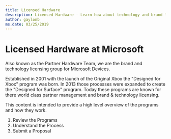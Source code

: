 ```yaml
---
title: Licensed Hardware
description: Licensed Hardware - Learn how about technology and brand licensing for Xbox and Surface devices.
author: gaylonb
ms.date: 03/25/2019
---
```


# Licensed Hardware at Microsoft

Also known as the Partner Hardware Team, we are the brand and technology licensing group for Microsoft Devices.  

Established in 2001 with the launch of the Original Xbox the "Designed for Xbox" program was born.   In 2013 those processes were expanded to create the "Designed for Surface" program.  Today these programs are known for there world class partner management and brand & technology licensing.

This content is intended to provide a high level overview of the programs and how they work.

1. Review the Programs
1. Understand the Process
1. Submit a Proposal